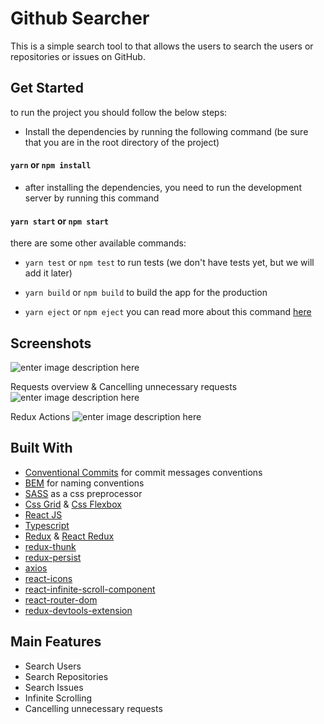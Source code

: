 
# Github Searcher
This is a simple search tool to that allows the users to search the users or repositories or issues on GitHub.

## Get Started
to run the project you should follow the below steps:
* Install the dependencies by running the following command (be sure that you are in the root directory of the project)
#### `yarn` or `npm install`
* after installing the dependencies, you need to run the development server by running this command
#### `yarn start` or `npm start`
there are some other available commands:

*  `yarn test` or `npm test` to run tests (we don't have tests yet, but we will add it later)

*  `yarn build` or `npm build` to build the app for the production

*  `yarn eject` or `npm eject` you can read more about this command [here](https://create-react-app.dev/docs/available-scripts/#npm-run-eject)

  

## Screenshots
![enter image description here](https://s2.gifyu.com/images/screenshot01.gif)

  Requests overview & Cancelling unnecessary requests
 ![enter image description here](https://s2.gifyu.com/images/screenshot02.gif)
 
 Redux Actions
 ![enter image description here](https://s2.gifyu.com/images/screenshot03.gif)

## Built With
- [Conventional Commits](https://www.conventionalcommits.org/) for commit messages conventions
- [BEM](http://getbem.com/) for naming conventions
- [SASS](https://sass-lang.com/) as a css preprocessor
- [Css Grid](https://developer.mozilla.org/en-US/docs/Web/CSS/CSS_Grid_Layout) & [Css Flexbox](https://developer.mozilla.org/en-US/docs/Web/CSS/CSS_Flexible_Box_Layout/Basic_Concepts_of_Flexbox)
- [React JS](https://reactjs.org/)
- [Typescript](https://www.typescriptlang.org/)
- [Redux](https://redux.js.org/) & [React Redux](https://react-redux.js.org/)
- [redux-thunk](https://github.com/reduxjs/redux-thunk)
- [redux-persist](https://github.com/rt2zz/redux-persist)
- [axios](https://github.com/axios/axios)
- [react-icons](https://react-icons.github.io/react-icons/)
- [react-infinite-scroll-component](https://github.com/ankeetmaini/react-infinite-scroll-component)
- [react-router-dom](https://www.npmjs.com/package/react-router-dom)
- [redux-devtools-extension](https://www.npmjs.com/package/redux-devtools-extension)

  
## Main Features
  
- Search Users
- Search Repositories
- Search Issues
- Infinite Scrolling
- Cancelling unnecessary requests